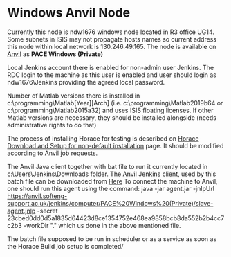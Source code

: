 # Windows Anvil Node

Currently this node is ndw1676 windows node located in R3 office UG14.
Some subnets in ISIS may not propagate hosts names so current address this node within 
local network is 130.246.49.165.
The node is available on [Anvil](https://anvil.softeng-support.ac.uk/) as **PACE Windows (Private)**


Local Jenkins account there is enabled for non-admin user Jenkins.
The RDC login to the machine as this user is enabled 
and user should login as ndw1676\Jenkins providing the agreed local password. 

Number of Matlab versions there is installed in c:\programming\Matlab[Year][Arch] 
(i.e. c:\programming\Matlab2019b64 or c:\programming\Matlab2015a32) 
and uses ISIS floating licenses. If other Matlab versions are necessary, they should be 
installed alongside (needs administrative rights to do that)

The process of installing Horace for testing is described on [Horace Download and Setup for non-default installation](http://horace.isis.rl.ac.uk/Download_and_setup#Installation_with_Horace_not_initialized_by_default_on_starting_Matlab)
page. It should be modified according to Anvil job requests.

The Anvil Java client together with bat file to run it currently located in c:\Users\Jenkins\Downloads 
folder. 
The Anvil Jenkins client, used by this batch file can be downloaded from [Here](https://anvil.softeng-support.ac.uk/jenkins/jnlpJars/agent.jar)
To connect the machine to Anvil, one should run this agent using the command:
java -jar agent.jar -jnlpUrl https://anvil.softeng-support.ac.uk/jenkins/computer/PACE%20Windows%20(Private)/slave-agent.jnlp -secret 23cbed0dd0d5a1835d64423d8ce1354752e468ea9858bcb8da552b2b4cc7c2b3 -workDir "."
which us done in the above mentioned file. 


The batch file supposed to be run in scheduler or as a service as soon as the Horace Build job setup is completed/ 

